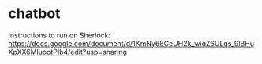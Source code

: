 # chatbot

Instructions to run on Sherlock: https://docs.google.com/document/d/1KmNy68CeUH2k_wiqZ6ULqs_9lBHuXpXX6MluootPIb4/edit?usp=sharing

